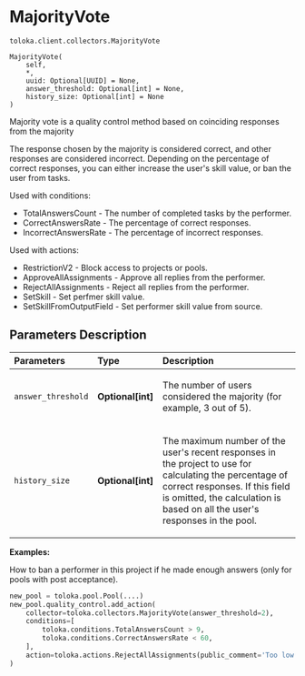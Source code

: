 # MajorityVote
`toloka.client.collectors.MajorityVote`

```
MajorityVote(
    self,
    *,
    uuid: Optional[UUID] = None,
    answer_threshold: Optional[int] = None,
    history_size: Optional[int] = None
)
```

Majority vote is a quality control method based on coinciding responses from the majority


The response chosen by the majority is considered correct, and other responses are considered incorrect.
Depending on the percentage of correct responses, you can either increase the user's skill value, or ban the user from tasks.

Used with conditions:
* TotalAnswersCount - The number of completed tasks by the performer.
* CorrectAnswersRate - The percentage of correct responses.
* IncorrectAnswersRate - The percentage of incorrect responses.

Used with actions:
* RestrictionV2 - Block access to projects or pools.
* ApproveAllAssignments - Approve all replies from the performer.
* RejectAllAssignments - Reject all replies from the performer.
* SetSkill - Set perfmer skill value.
* SetSkillFromOutputField - Set performer skill value from source.

## Parameters Description

| Parameters | Type | Description |
| :----------| :----| :-----------|
`answer_threshold`|**Optional\[int\]**|<p>The number of users considered the majority (for example, 3 out of 5).</p>
`history_size`|**Optional\[int\]**|<p>The maximum number of the user&#x27;s recent responses in the project to use for calculating the percentage of correct responses. If this field is omitted, the calculation is based on all the user&#x27;s responses in the pool.</p>

**Examples:**

How to ban a performer in this project if he made enough answers (only for pools with post acceptance).

```python
new_pool = toloka.pool.Pool(....)
new_pool.quality_control.add_action(
    collector=toloka.collectors.MajorityVote(answer_threshold=2),
    conditions=[
        toloka.conditions.TotalAnswersCount > 9,
        toloka.conditions.CorrectAnswersRate < 60,
    ],
    action=toloka.actions.RejectAllAssignments(public_comment='Too low quality')
)
```
